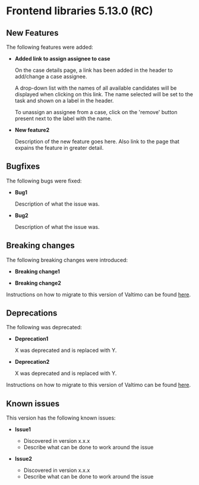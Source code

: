 # Frontend libraries 5.13.0 (RC)

## New Features

The following features were added:

* **Added link to assign assignee to case**

  On the case details page, a link has been added in the header to add/change a case assignee.
  
  A drop-down list with the names of all available candidates will be displayed when clicking on this link. The name 
  selected will be set to the task and shown on a label in the header.
  
  To unassign an assignee from a case, click on the 'remove' button present next to the label with the name.

* **New feature2**

  Description of the new feature goes here.
  Also link to the page that expains the feature in greater detail.


## Bugfixes

The following bugs were fixed:

* **Bug1**

  Description of what the issue was.

* **Bug2**

  Description of what the issue was.

## Breaking changes

The following breaking changes were introduced:

* **Breaking change1**

* **Breaking change2**

Instructions on how to migrate to this version of Valtimo can be found [here](migration.md).

## Deprecations

The following was deprecated:

* **Deprecation1**

  X was deprecated and is replaced with Y.
* **Deprecation2**

  X was deprecated and is replaced with Y.

Instructions on how to migrate to this version of Valtimo can be found [here](migration.md).

## Known issues

This version has the following known issues:

* **Issue1**
  * Discovered in version x.x.x
  * Describe what can be done to work around the issue

* **Issue2**
  * Discovered in version x.x.x
  * Describe what can be done to work around the issue